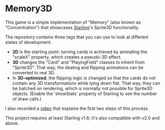 # Memory3D

This game is a simple implementation of "Memory" (also known as "Concentration") that showcases [Starling][]'s Sprite3D functionality.

The repository contains three tags that you can use to look at different states of development.

* **2D** is the starting point: turning cards is achieved by animating the "scaleX" property, which creates a pseudo-3D effect.
* **3D** changes the "Card" and "PlayingField" classes to inherit from "Sprite3D". That way, the dealing and flipping animations can be converted to real 3D.
* In **3D-optimized**, the flipping logic is changed so that the cards do not contain any 3D transformations while lying down flat. That way, they can be batched on rendering, which is normally not possible for Sprite3D objects. (Enable the 'showStats' property of Starling to see the number of draw calls.)

I also recorded a [video][] that explains the first two steps of this process.

This project requires at least Starling v1.6; it's also compatible with v2.0 and above.

[Starling]: http://www.starling-framework.org
[video]: http://vimeo.com/109564325

